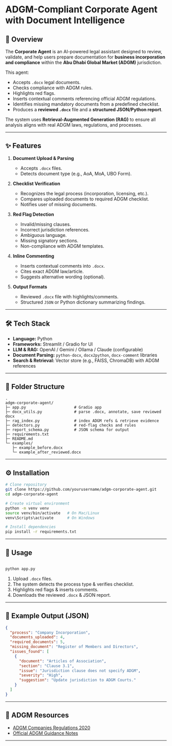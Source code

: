 # ADGM-Compliant Corporate Agent with Document Intelligence

## 📌 Overview
The **Corporate Agent** is an AI-powered legal assistant designed to review, validate, and help users prepare documentation for **business incorporation and compliance** within the **Abu Dhabi Global Market (ADGM)** jurisdiction.  

This agent:
- Accepts `.docx` legal documents.
- Checks compliance with ADGM rules.
- Highlights red flags.
- Inserts contextual comments referencing official ADGM regulations.
- Identifies missing mandatory documents from a predefined checklist.
- Produces a **reviewed `.docx`** file and a **structured JSON/Python report**.

The system uses **Retrieval-Augmented Generation (RAG)** to ensure all analysis aligns with real ADGM laws, regulations, and processes.

---

## ✨ Features
1. **Document Upload & Parsing**  
   - Accepts `.docx` files.  
   - Detects document type (e.g., AoA, MoA, UBO Form).  

2. **Checklist Verification**  
   - Recognizes the legal process (incorporation, licensing, etc.).  
   - Compares uploaded documents to required ADGM checklist.  
   - Notifies user of missing documents.

3. **Red Flag Detection**  
   - Invalid/missing clauses.  
   - Incorrect jurisdiction references.  
   - Ambiguous language.  
   - Missing signatory sections.  
   - Non-compliance with ADGM templates.

4. **Inline Commenting**  
   - Inserts contextual comments into `.docx`.  
   - Cites exact ADGM law/article.  
   - Suggests alternative wording (optional).

5. **Output Formats**  
   - Reviewed `.docx` file with highlights/comments.  
   - Structured `JSON` or Python dictionary summarizing findings.

---

## 🛠️ Tech Stack
- **Language:** Python  
- **Frameworks:** Streamlit / Gradio for UI  
- **LLM & RAG:** OpenAI / Gemini / Ollama / Claude (configurable)  
- **Document Parsing:** `python-docx`, `docx2python`, `docx-comment` libraries  
- **Search & Retrieval:** Vector store (e.g., FAISS, ChromaDB) with ADGM references  

---

## 📂 Folder Structure
```
.
adgm-corporate-agent/
├─ app.py                     # Gradio app
├─ docx_utils.py              # parse .docx, annotate, save reviewed docx
├─ rag_index.py               # index ADGM refs & retrieve evidence
├─ detectors.py               # red-flag checks and rules
├─ report_schema.py           # JSON schema for output
├─ requirements.txt
├─ README.md
└─ examples/
   ├─ example_before.docx
   └─ example_after_reviewed.docx
```

---

## ⚙️ Installation
```bash
# Clone repository
git clone https://github.com/yourusername/adgm-corporate-agent.git
cd adgm-corporate-agent

# Create virtual environment
python -m venv venv
source venv/bin/activate   # On Mac/Linux
venv\Scripts\activate      # On Windows

# Install dependencies
pip install -r requirements.txt
```

---

## 🚀 Usage
```bash

python app.py
```

1. Upload `.docx` files.  
2. The system detects the process type & verifies checklist.  
3. Highlights red flags & inserts comments.  
4. Downloads the reviewed `.docx` & JSON report.

---

## 📌 Example Output (JSON)
```json
{
  "process": "Company Incorporation",
  "documents_uploaded": 4,
  "required_documents": 5,
  "missing_document": "Register of Members and Directors",
  "issues_found": [
    {
      "document": "Articles of Association",
      "section": "Clause 3.1",
      "issue": "Jurisdiction clause does not specify ADGM",
      "severity": "High",
      "suggestion": "Update jurisdiction to ADGM Courts."
    }
  ]
}
```

---

## 📜 ADGM Resources
- [ADGM Companies Regulations 2020](https://www.adgm.com)
- [Official ADGM Guidance Notes](https://www.adgm.com)

---
